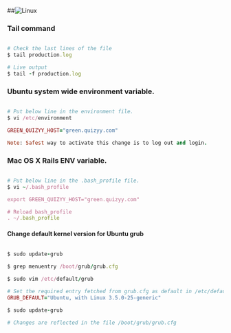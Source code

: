 ##![Linux](https://s3.amazonaws.com/gogo-knows/Linux.png)

### Tail command
```ruby

# Check the last lines of the file
$ tail production.log

# Live output
$ tail -f production.log
```

### Ubuntu system wide environment variable.
```ruby

# Put below line in the environment file.
$ vi /etc/environment

GREEN_QUIZYY_HOST="green.quizyy.com"

Note: Safest way to activate this change is to log out and login.

```
### Mac OS X Rails ENV variable.
```ruby

# Put below line in the .bash_profile file.
$ vi ~/.bash_profile

export GREEN_QUIZYY_HOST="green.quizyy.com"

# Reload bash_profile
. ~/.bash_profile

```
#### Change default kernel version for Ubuntu grub
````ruby

$ sudo update-grub

$ grep menuentry /boot/grub/grub.cfg

$ sudo vim /etc/default/grub

# Set the required entry fetched from grub.cfg as default in /etc/default/grub
GRUB_DEFAULT="Ubuntu, with Linux 3.5.0-25-generic"

$ sudo update-grub

# Changes are reflected in the file /boot/grub/grub.cfg

````
